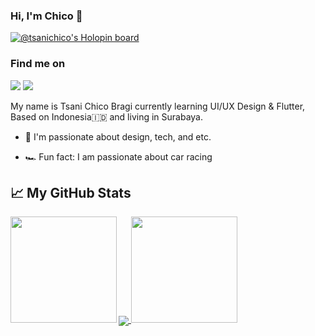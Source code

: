 ### Hi, I'm Chico 👋
[![@tsanichico's Holopin board](https://holopin.me/tsanichico)](https://holopin.io/@tsanichico)

### Find me on

[<img src="https://img.shields.io/badge/gmail-red.svg?&style=for-the-badge&logo=gmail&logoColor=white" />](mailto:hi.tsanichico@gmail.com) [<img src="https://img.shields.io/badge/linkedin-%230077B5.svg?&style=for-the-badge&logo=linkedin&logoColor=white" />](https://www.linkedin.com/in/tsanichico/)

My name is Tsani Chico Bragi currently learning UI/UX Design & Flutter, Based on Indonesia🇮🇩 and living in Surabaya.

- 🤍 I'm passionate about design, tech, and etc.

- 🏎️ Fun fact: I am passionate about car racing 

<!--START_SECTION:stats-->
## &#x1f4c8; My GitHub Stats
<a href="https://github.com/tsanichico">
  <img align = "center" src="https://github-readme-streak-stats.herokuapp.com?user=tsanichico&theme=blueberry_duo">
  <img height="170em" src="https://github-readme-stats.vercel.app/api?username=tsanichico&theme=tokyonight&show_icons=true" align="left" />
  <img height="170em" src="https://github-readme-stats.vercel.app/api/top-langs/?username=tsanichico&theme=tokyonight&layout=compact" />
</a>
<!--END_SECTION:stats-->
